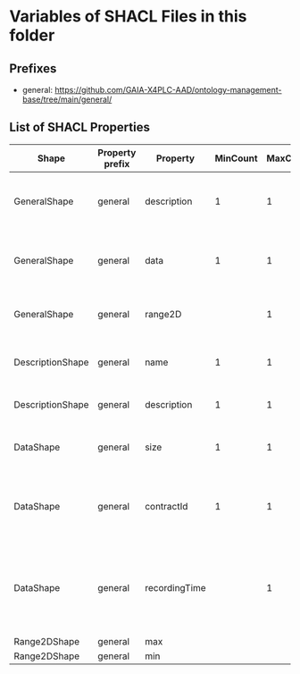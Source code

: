 # Variables of SHACL Files in this folder

## Prefixes

- general: <https://github.com/GAIA-X4PLC-AAD/ontology-management-base/tree/main/general/>

## List of SHACL Properties

| Shape | Property prefix | Property | MinCount | MaxCount | Description | Datatype/NodeKind | Filename |
| --- | --- | --- | --- | --- | --- | --- | --- |
| GeneralShape | general | description | 1 | 1 | description object with property for name and description |  | general_shacl.ttl |
| GeneralShape | general | data | 1 | 1 | data object with property for size, id and record time |  | general_shacl.ttl |
| GeneralShape | general | range2D |  | 1 | min and max value of range2D object |  | general_shacl.ttl |
| DescriptionShape | general | name | 1 | 1 | A human readable name of the entity. | <http://www.w3.org/2001/XMLSchema#string> | general_shacl.ttl |
| DescriptionShape | general | description | 1 | 1 | A free text description of the entity. | <http://www.w3.org/2001/XMLSchema#string> | general_shacl.ttl |
| DataShape | general | size | 1 | 1 | Size of the file to be downloaded in MB. | <http://www.w3.org/2001/XMLSchema#float> | general_shacl.ttl |
| DataShape | general | contractId | 1 | 1 | Contract information in regards to the data exchange component. | <http://www.w3.org/2001/XMLSchema#string> | general_shacl.ttl |
| DataShape | general | recordingTime |  | 1 | Time of data acquisition used to generate the asset, if partial measurement: oldest date | <http://www.w3.org/2001/XMLSchema#dateTime> | general_shacl.ttl |
| Range2DShape | general | max |  |  |  | <http://www.w3.org/2001/XMLSchema#float> | general_shacl.ttl |
| Range2DShape | general | min |  |  |  | <http://www.w3.org/2001/XMLSchema#float> | general_shacl.ttl |

